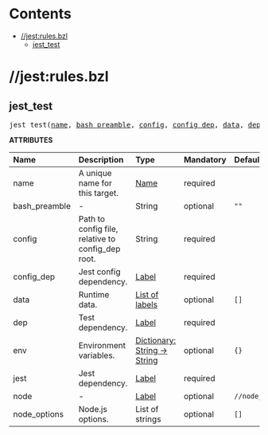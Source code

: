 # Contents

<!-- START doctoc generated TOC please keep comment here to allow auto update -->
<!-- DON'T EDIT THIS SECTION, INSTEAD RE-RUN doctoc TO UPDATE -->

- [//jest:rules.bzl](#jestrulesbzl)
  - [jest_test](#jest_test)

<!-- END doctoc generated TOC please keep comment here to allow auto update -->

# //jest:rules.bzl

<!-- Generated with Stardoc: http://skydoc.bazel.build -->

<a id="jest_test"></a>

## jest_test

<pre>
jest_test(<a href="#jest_test-name">name</a>, <a href="#jest_test-bash_preamble">bash_preamble</a>, <a href="#jest_test-config">config</a>, <a href="#jest_test-config_dep">config_dep</a>, <a href="#jest_test-data">data</a>, <a href="#jest_test-dep">dep</a>, <a href="#jest_test-env">env</a>, <a href="#jest_test-jest">jest</a>, <a href="#jest_test-node">node</a>, <a href="#jest_test-node_options">node_options</a>)
</pre>

**ATTRIBUTES**

| Name                                              | Description                                       | Type                                                                          | Mandatory | Default               |
| :------------------------------------------------ | :------------------------------------------------ | :---------------------------------------------------------------------------- | :-------- | :-------------------- |
| <a id="jest_test-name"></a>name                   | A unique name for this target.                    | <a href="https://bazel.build/concepts/labels#target-names">Name</a>           | required  |                       |
| <a id="jest_test-bash_preamble"></a>bash_preamble | -                                                 | String                                                                        | optional  | <code>""</code>       |
| <a id="jest_test-config"></a>config               | Path to config file, relative to config_dep root. | String                                                                        | required  |                       |
| <a id="jest_test-config_dep"></a>config_dep       | Jest config dependency.                           | <a href="https://bazel.build/concepts/labels">Label</a>                       | required  |                       |
| <a id="jest_test-data"></a>data                   | Runtime data.                                     | <a href="https://bazel.build/concepts/labels">List of labels</a>              | optional  | <code>[]</code>       |
| <a id="jest_test-dep"></a>dep                     | Test dependency.                                  | <a href="https://bazel.build/concepts/labels">Label</a>                       | required  |                       |
| <a id="jest_test-env"></a>env                     | Environment variables.                            | <a href="https://bazel.build/rules/lib/dict">Dictionary: String -> String</a> | optional  | <code>{}</code>       |
| <a id="jest_test-jest"></a>jest                   | Jest dependency.                                  | <a href="https://bazel.build/concepts/labels">Label</a>                       | required  |                       |
| <a id="jest_test-node"></a>node                   | -                                                 | <a href="https://bazel.build/concepts/labels">Label</a>                       | optional  | <code>//nodejs</code> |
| <a id="jest_test-node_options"></a>node_options   | Node.js options.                                  | List of strings                                                               | optional  | <code>[]</code>       |
